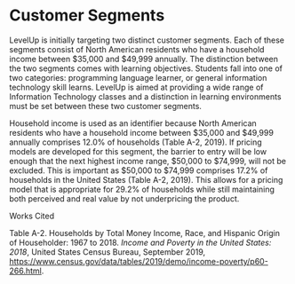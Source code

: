 # Customer Segments

LevelUp is initially targeting two distinct customer segments. Each of these segments consist of North American residents who have a household income between $35,000 and $49,999 annually. The distinction between the two segments comes with learning objectives. Students fall into one of two categories: programming language learner, or general information technology skill learns. LevelUp is aimed at providing a wide range of Information Technology classes and a distinction in learning environments must be set between these two customer segments.

Household income is used as an identifier because North American residents who have a household income between $35,000 and $49,999 annually comprises 12.0% of households (Table A-2, 2019). If pricing models are developed for this segment, the barrier to entry will be low enough that the next highest income range, $50,000 to $74,999, will not be excluded. This is important as $50,000 to $74,999 comprises 17.2% of households in the United States (Table A-2, 2019). This allows for a pricing model that is appropriate for 29.2% of households while still maintaining both perceived and real value by not underpricing the product.

Works Cited

Table A-2. Households by Total Money Income, Race, and Hispanic Origin of Householder: 1967 to 2018. *Income and Poverty in the United States: 2018*, United States Census Bureau, September 2019, https://www.census.gov/data/tables/2019/demo/income-poverty/p60-266.html.
